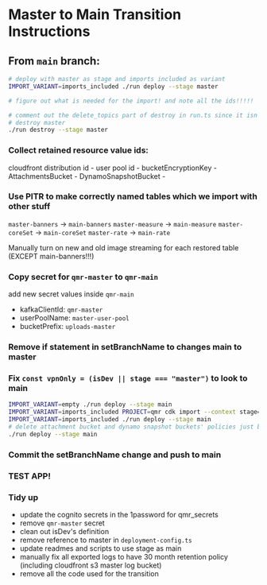 # Master to Main Transition Instructions

## From `main` branch:

```sh
# deploy with master as stage and imports included as variant
IMPORT_VARIANT=imports_included ./run deploy --stage master

# figure out what is needed for the import! and note all the ids!!!!!

# comment out the delete_topics part of destroy in run.ts since it isn't going to exist for master/main
# destroy master
./run destroy --stage master
```

### Collect retained resource value ids:

cloudfront distribution id -
user pool id -
bucketEncryptionKey -
AttachmentsBucket -
DynamoSnapshotBucket -

### Use PITR to make correctly named tables which we import with other stuff

`master-banners` -> `main-banners`
`master-measure` -> `main-measure`
`master-coreSet` -> `main-coreSet`
`master-rate` -> `main-rate`

Manually turn on new and old image streaming for each restored table (EXCEPT main-banners!!!)

### Copy secret for `qmr-master` to `qmr-main`

add new secret values inside `qmr-main`

- kafkaClientId: `qmr-master`
- userPoolName: `master-user-pool`
- bucketPrefix: `uploads-master`

### Remove if statement in setBranchName to changes main to master

### Fix `const vpnOnly = (isDev || stage === "master")` to look to main

```sh
IMPORT_VARIANT=empty ./run deploy --stage main
IMPORT_VARIANT=imports_included PROJECT=qmr cdk import --context stage=main --force
IMPORT_VARIANT=imports_included ./run deploy --stage main
# delete attachment bucket and dynamo snapshot buckets' policies just before deploying
./run deploy --stage main
```

### Commit the setBranchName change and push to main

### TEST APP!

### Tidy up

- update the cognito secrets in the 1password for qmr_secrets
- remove `qmr-master` secret
- clean out isDev's definition
- remove reference to master in `deployment-config.ts`
- update readmes and scripts to use stage as main
- manually fix all exported logs to have 30 month retention policy (including cloudfront s3 master log bucket)
- remove all the code used for the transition
